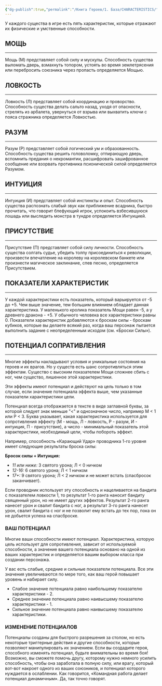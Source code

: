```yaml
---
{"dg-publish":true,"permalink":"/Книга Героев/1. База/CHARACTERISTICS/","dgPassFrontmatter":true}
---
```


У каждого существа в игре есть пять характеристик, которые отражают их физические и умственные способности.

## МОЩЬ
---
Мощь (М) представляет собой силу и мускулы. Способность существа выломать дверь, взмахнуть топором, устоять во время землетрясения или перебросить союзника через пропасть определяется Мощью.

## ЛОВКОСТЬ
---
Ловкость (Л) представляет собой координацию и проворство. Способность существа делать сальто назад, уходя от опасности, стрелять из арбалета, увернуться от взрыва или выхватить ключи с пояса стражника определяется Ловкостью.

## РАЗУМ
---
Разум (Р) представляет собой логический ум и образованность. Способность существа решить головоломку, отпирающую дверь, вспомнить предания о некромантии, расшифровать зашифрованное сообщение или взорвать противника псионической силой определяется Разумом.

## ИНТУИЦИЯ
---
Интуиция (И) представляет собой инстинкты и опыт. Способность существа распознать слабый звук как приближение всадника, быстро прочитать, что говорит блефующий игрок, успокоить взбесившуюся лошадь или выследить монстра в тундре определяется Интуицией.

## ПРИСУТСТВИЕ
---
Присутствие (П) представляет собой силу личности. Способность существа солгать судье, убедить толпу присоединиться к революции, произвести впечатление на королеву на королевском банкете или произнести магическое заклинание, спев песню, определяется Присутствием.

## ПОКАЗАТЕЛИ ХАРАКТЕРИСТИК
---
У каждой характеристики есть показатель, который варьируется от -5 до +5. Чем выше значение, тем большим влиянием обладает данная характеристика. У маленького кролика показатель Мощи равен -5, а у древнего дракона - +5. У обычного человека все характеристики равны 0. Показатели характеристик добавляются к броскам силы - броскам кубиков, которые вы делаете всякий раз, когда ваш персонаж пытается выполнить задание с неопределенным исходом (см. «Броски Силы»).

## ПОТЕНЦИАЛ СОПРАТИВЛЕНИЯ
---
Многие эффекты накладывают условия и уникальные состояния на героев и их врагов. Но у существ есть шанс сопротивляться этим эффектам. Существо с высоким показателем Мощи сложнее сбить с ног, чем существо, лишенное этой характеристики.

Эти эффекты имеют потенциал и действуют на цель только в том случае, если значение потенциала эффекта выше, чем указанные показатели характеристики цели.

Потенциал всегда отображается в тексте в виде заглавной буквы, за которой следует знак меньше "<" и однозначное число, например M < 1 или Р < 3. Буква указывает, какая характеристика используется для сопротивления эффекту (M - мощь, Л - ловкость, Р - разум, И - интуиция, П - присутствие), а число - минимальный показатель этой характеристики, необходимый цели, чтобы побороть эффект.

Например, способность «Карающий Удар» проводника 1-го уровня имеет следующие результаты броска силы:

**Бросок силы + Интуиция:**
- *11 или ниже:* 3 святого урона; Л < 0 ничком
- *12-16:* 6 святого урона; Л < 1 ничком
- *17+:* 9 святого урона; Л < 2 ничком и не может встать (спасбросок заканчивает).

Если проводник использует эту способность и нацеливается на бандита с показателем ловкости 1, то результат 1-го ранга наносит бандиту священный урон, но не имеет других эффектов. Результат 2-го ранга нанесет урон и свалит бандита с ног, а результат 3-го ранга нанесет урон, свалит бандита с ног и не позволит ему встать до тех пор, пока он не добьется успеха на спасброске.

### ВАШ ПОТЕНЦИАЛ
Многие ваши способности имеют потенциал. Характеристика, которую цель использует для сопротивления, зависит от используемой способности, а значение вашего потенциала основано на одной из ваших характеристик и определяется вашим выбором класса при создании персонажа.

У вас есть слабые, средние и сильные показатели потенциала. Все эти значения увеличиваются по мере того, как ваш герой повышает уровень и набирает силу.

- Слабое значение потенциала равно наибольшему показателю характеристики - 2.
- Среднее значение потенциала равно наивысшему показателю характеристики - 1.
- Сильное значение потенциала равно наивысшему показателю характеристики.

### ИЗМЕНЕНИЕ ПОТЕНЦИАЛОВ
Потенциалы созданы для быстрого разрешения за столом, но есть некоторые триггерные действия и другие способности, которые позволяют манипулировать их значением. Если вы создадите героя, способного изменять потенциал, будьте внимательны во время боя! Возможно, вы сможете помочь другу, которому нужно немного усилить способность, чтобы она заработала в полную силу, или врагу, который вот-вот накроет одного из ваших союзников, и потенциал которого нуждается в ослаблении. Как говорится, «Командная работа делает потенциал динамичным». Да, так точно говорят.